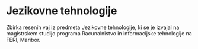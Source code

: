 # Jezikovne tehnologije

Zbirka resenih vaj iz predmeta Jezikovne tehnologije, ki se je izvajal na magistrskem studijo programa Racunalnistvo in informacijske tehnologije na FERI, Maribor.